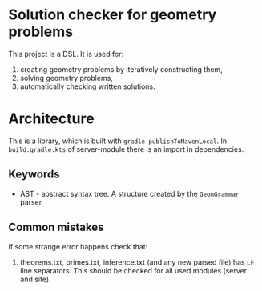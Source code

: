 # Solution checker for geometry problems
This project is a DSL. It is used for:
1. creating geometry problems by iteratively constructing them,
2. solving geometry problems,
3. automatically checking written solutions.

# Architecture

This is a library, which is built with `gradle publishToMavenLocal`. In `build.gradle.kts` of server-module there is an import in dependencies.

## Keywords
* AST - abstract syntax tree. A structure created by the `GeomGrammar` parser.

## Common mistakes

If some strange error happens check that:
1. theorems.txt, primes.txt, inference.txt (and any new parsed file) has `LF` line separators. This should be checked for all used modules (server and site).
